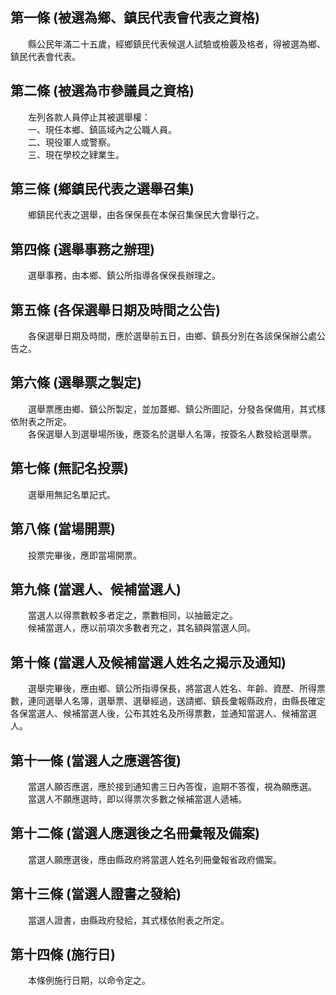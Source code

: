 第一條 (被選為鄉、鎮民代表會代表之資格)
---------------------------------------
　　縣公民年滿二十五歲，經鄉鎮民代表候選人試驗或檢覈及格者，得被選為鄉、鎮民代表會代表。  


第二條 (被選為市參議員之資格)
-----------------------------
　　左列各款人員停止其被選舉權：  
　　一、現任本鄉、鎮區域內之公職人員。  
　　二、現役軍人或警察。  
　　三、現在學校之肄業生。  


第三條 (鄉鎮民代表之選舉召集)
-----------------------------
　　鄉鎮民代表之選舉，由各保保長在本保召集保民大會舉行之。  


第四條 (選舉事務之辦理)
-----------------------
　　選舉事務，由本鄉、鎮公所指導各保保長辦理之。  


第五條 (各保選舉日期及時間之公告)
---------------------------------
　　各保選舉日期及時間，應於選舉前五日，由鄉、鎮長分別在各該保保辦公處公告之。  


第六條 (選舉票之製定)
---------------------
　　選舉票應由鄉、鎮公所製定，並加蓋鄉、鎮公所圖記，分發各保備用，其式樣依附表之所定。  
　　各保選舉人到選舉場所後，應簽名於選舉人名簿，按簽名人數發給選舉票。  


第七條 (無記名投票)
-------------------
　　選舉用無記名單記式。  


第八條 (當場開票)
-----------------
　　投票完畢後，應即當場開票。  


第九條 (當選人、候補當選人)
---------------------------
　　當選人以得票數較多者定之，票數相同，以抽籤定之。  
　　候補當選人，應以前項次多數者充之，其名額與當選人同。  


第十條 (當選人及候補當選人姓名之揭示及通知)
-------------------------------------------
　　選舉完畢後，應由鄉、鎮公所指導保長，將當選人姓名、年齡、資歷、所得票數，連同選舉人名簿，選舉票、選舉經過，送請鄉、鎮長彙報縣政府，由縣長確定各保當選人、候補當選人後，公布其姓名及所得票數，並通知當選人、候補當選人。  


第十一條 (當選人之應選答復)
---------------------------
　　當選人願否應選，應於接到通知書三日內答復，逾期不答復，視為願應選。  
　　當選人不願應選時，即以得票次多數之候補當選人遞補。  


第十二條 (當選人應選後之名冊彙報及備案)
---------------------------------------
　　當選人願應選後，應由縣政府將當選人姓名列冊彙報省政府備案。  


第十三條 (當選人證書之發給)
---------------------------
　　當選人證書，由縣政府發給，其式樣依附表之所定。  


第十四條 (施行日)
-----------------
　　本條例施行日期，以命令定之。